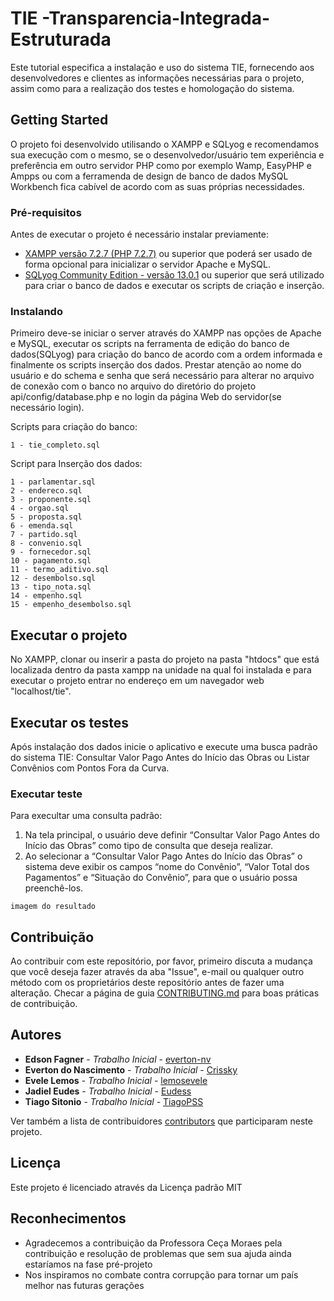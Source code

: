 # TIE -Transparencia-Integrada-Estruturada


Este tutorial especifica a instalação e uso do sistema TIE, fornecendo aos desenvolvedores e clientes as informações necessárias para o projeto, assim como para a realização dos testes e homologação do sistema.


## Getting Started

O projeto foi desenvolvido utilisando o XAMPP e SQLyog e recomendamos sua execução com o mesmo, se o desenvolvedor/usuário tem experiência e preferência em outro servidor PHP como por exemplo Wamp, EasyPHP e Ampps ou com a ferramenda de design de banco de dados MySQL Workbench fica cabível de acordo com as suas próprias necessidades.

### Pré-requisitos

Antes de executar o projeto é necessário instalar previamente: 

* [XAMPP versão 7.2.7 (PHP 7.2.7)](https://www.apachefriends.org/index.html) ou superior que poderá ser usado de forma opcional para inicializar o servidor Apache e MySQL.
* [SQLyog Community Edition - versão 13.0.1](https://github.com/webyog/sqlyog-community/wiki/Downloads) ou superior que será utilizado 
para criar o banco de dados e executar os scripts de criação e inserção.

### Instalando

Primeiro deve-se iniciar o server através do XAMPP nas opções de Apache e MySQL, executar os scripts na ferramenta de edição do banco de dados(SQLyog) para criação do banco  de acordo com a ordem informada e finalmente os scripts inserção dos dados.
Prestar atenção ao nome do usuário e do schema e senha que será necessário para alterar no arquivo de conexão com o banco no arquivo do diretório do projeto api/config/database.php e no login da página Web do servidor(se necessário login).

Scripts para criação do banco:

```
1 - tie_completo.sql
```

Script para Inserção dos dados:

```
1 - parlamentar.sql
2 - endereco.sql
3 - proponente.sql
4 - orgao.sql
5 - proposta.sql
6 - emenda.sql
7 - partido.sql
8 - convenio.sql
9 - fornecedor.sql
10 - pagamento.sql
11 - termo_aditivo.sql
12 - desembolso.sql
13 - tipo_nota.sql
14 - empenho.sql
15 - empenho_desembolso.sql
```

## Executar o projeto

No XAMPP, clonar ou inserir a pasta do projeto na pasta "htdocs" que está localizada dentro da pasta xampp na unidade na qual foi instalada e para executar o projeto entrar no endereço em um navegador web "localhost/tie".

## Executar os testes

Após instalação dos dados inicie o aplicativo e execute uma busca padrão do sistema TIE: Consultar Valor Pago Antes do Início das Obras ou Listar Convênios com Pontos Fora da Curva.

### Executar teste

Para execultar uma consulta padrão: 
1. Na tela principal, o usuário deve definir “Consultar Valor Pago Antes do Início das Obras” como tipo de consulta que deseja realizar.
2. Ao selecionar a “Consultar Valor Pago Antes do Início das Obras” o sistema deve exibir os campos “nome do Convênio”, “Valor Total dos Pagamentos” e “Situação do Convênio”, para que o usuário possa preenchê-los.

```
imagem do resultado
```

## Contribuição

Ao contribuir com este repositório, por favor, primeiro discuta a mudança que você deseja fazer através da aba "Issue", e-mail ou qualquer outro método com os proprietários deste repositório antes de fazer uma alteração.
Checar a página de guia [CONTRIBUTING.md](https://gist.github.com/PurpleBooth/b24679402957c63ec426) para boas práticas de contribuição.


## Autores

* **Edson Fagner** - *Trabalho Inicial* - [everton-nv](https://github.com/everton-nv)
* **Everton do Nascimento** - *Trabalho Inicial* - [Crissky](https://github.com/Crissky)
* **Evele Lemos** - *Trabalho Inicial* - [lemosevele](https://github.com/lemosevele)
* **Jadiel Eudes** - *Trabalho Inicial* - [Eudess](https://github.com/Eudess)
* **Tiago Sitonio** - *Trabalho Inicial* - [TiagoPSS](https://github.com/TiagoPSS)

Ver também a lista de contribuidores [contributors](https://github.com//ProjetoDeBD/tie-transparencia-integrada-estruturada/contributors) que participaram neste projeto.

## Licença

Este projeto é licenciado através da Licença padrão MIT

## Reconhecimentos

* Agradecemos a contribuição da Professora Ceça Moraes pela contribuição e resolução de problemas que sem sua ajuda ainda estaríamos na fase pré-projeto
* Nos inspiramos no combate contra corrupção para tornar um país melhor nas futuras gerações

